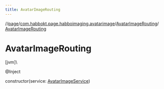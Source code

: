 ```yaml
---
title: AvatarImageRouting
---
```

//[page](../../../index.html)/[com.habbokt.page.habboimaging.avatarimage](../index.html)/[AvatarImageRouting](index.html)/[AvatarImageRouting](-avatar-image-routing.html)



# AvatarImageRouting



[jvm]\




@Inject



constructor(service: [AvatarImageService](../-avatar-image-service/index.html))




